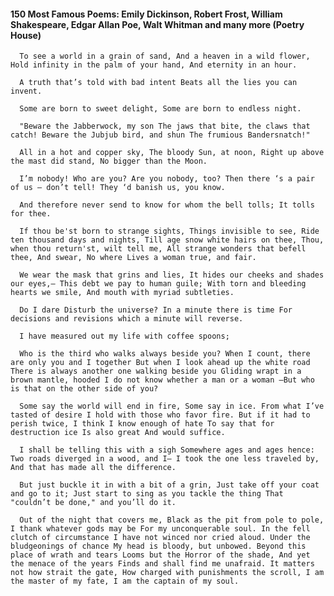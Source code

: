 #### 150 Most Famous Poems: Emily Dickinson, Robert Frost, William Shakespeare, Edgar Allan Poe, Walt Whitman and many more (Poetry House)
      To see a world in a grain of sand, And a heaven in a wild flower, Hold infinity in the palm of your hand, And eternity in an hour.

      A truth that’s told with bad intent Beats all the lies you can invent.

      Some are born to sweet delight, Some are born to endless night.

      "Beware the Jabberwock, my son The jaws that bite, the claws that catch! Beware the Jubjub bird, and shun The frumious Bandersnatch!"

      All in a hot and copper sky, The bloody Sun, at noon, Right up above the mast did stand, No bigger than the Moon.

      I’m nobody! Who are you? Are you nobody, too? Then there ‘s a pair of us — don’t tell! They ‘d banish us, you know.

      And therefore never send to know for whom the bell tolls; It tolls for thee.

      If thou be'st born to strange sights, Things invisible to see, Ride ten thousand days and nights, Till age snow white hairs on thee, Thou, when thou return'st, wilt tell me, All strange wonders that befell thee, And swear, No where Lives a woman true, and fair.

      We wear the mask that grins and lies, It hides our cheeks and shades our eyes,— This debt we pay to human guile; With torn and bleeding hearts we smile, And mouth with myriad subtleties.

      Do I dare Disturb the universe? In a minute there is time For decisions and revisions which a minute will reverse.

      I have measured out my life with coffee spoons;

      Who is the third who walks always beside you? When I count, there are only you and I together But when I look ahead up the white road There is always another one walking beside you Gliding wrapt in a brown mantle, hooded I do not know whether a man or a woman —But who is that on the other side of you?

      Some say the world will end in fire, Some say in ice. From what I’ve tasted of desire I hold with those who favor fire. But if it had to perish twice, I think I know enough of hate To say that for destruction ice Is also great And would suffice.

      I shall be telling this with a sigh Somewhere ages and ages hence: Two roads diverged in a wood, and I— I took the one less traveled by, And that has made all the difference.

      But just buckle it in with a bit of a grin, Just take off your coat and go to it; Just start to sing as you tackle the thing That "couldn’t be done," and you’ll do it.

      Out of the night that covers me, Black as the pit from pole to pole, I thank whatever gods may be For my unconquerable soul. In the fell clutch of circumstance I have not winced nor cried aloud. Under the bludgeonings of chance My head is bloody, but unbowed. Beyond this place of wrath and tears Looms but the Horror of the shade, And yet the menace of the years Finds and shall find me unafraid. It matters not how strait the gate, How charged with punishments the scroll, I am the master of my fate, I am the captain of my soul.

